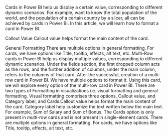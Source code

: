 Cards in Power BI help us display a certain value, corresponding to different dynamic scenarios. 
For example, want to know the total population of the world, and the population of a certain country by a slicer, all can be achieved by cards in Power BI. 
In this article, we will learn how to format a card in Power BI.
  
  Callout Value
Callout value helps format the main content of the card. 

  General Formatting 
There are multiple options in general formatting. For cards, we have options like Title, tooltip, effects, alt text, etc.
  Multi-Row cards in Power BI help us display multiple values, corresponding to different dynamic scenarios.
  Under the fields section, the first dropped column acts as the rows, and the further addition of columns, under the main column, refers to the columns of that card.
    After the successful, creation of a multi-row card in Power BI. We have multiple options to format it.
       Using this card, we will explore every option of the multi-row card in Power BI. There are two types of Formatting in visualizations i.e. visual formatting and general formatting.
      Visual formatting comprises three options, Callout value, and Category label, and Cards.Callout value helps format the main content of the card.
        Category label help customize the text written below the main text. For example, Sum of Salary and Sum of Bonus.
          The Cards option is only present in multi-row cards and is not present in single-element cards.
          There are multiple options in general formatting. For cards, we have options like Title, tooltip, effects, alt text, etc.

